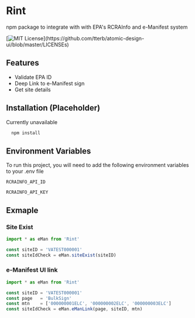 
# Rint

npm package to integrate with with EPA's RCRAInfo and e-Manifest system




[![MIT License](https://img.shields.io/apm/l/atomic-design-ui.svg?)](https://github.com/tterb/atomic-design-ui/blob/master/LICENSEs)

  
## Features

- Validate EPA ID
- Deep Link to e-Manifest sign
- Get site details

  
## Installation (Placeholder)

Currently unavailable

```bash 
  npm install 
```
    
## Environment Variables

To run this project, you will need to add the following environment variables to your .env file

`RCRAINFO_API_ID`

`RCRAINFO_API_KEY`

  
## Exmaple

### Site Exist

```javascript
import * as eMan from 'Rint'

const siteID = 'VATEST000001'
const siteIdCheck = eMan.siteExist(siteID)
```
### e-Manifest UI link

```javascript
import * as eMan from 'Rint'

const siteID = 'VATEST000001'
const page   = 'BulkSign'
const mtn    = ['000000001ELC', '000000002ELC', '000000003ELC']
const siteIdCheck = eMan.eManLink(page, siteID, mtn)
```